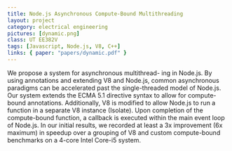 ```yaml
---
title: Node.js Asynchronous Compute-Bound Multithreading
layout: project
category: electrical engineering
pictures: [dynamic.png]
class: UT EE382V
tags: [Javascript, Node.js, V8, C++]
links: { paper: "papers/dynamic.pdf" }
---
```

We propose a system for asynchronous multithread- ing in Node.js. By using annotations and extending
V8 and Node.js, common asynchronous paradigms can be accelerated past the single-threaded model of
Node.js. Our system extends the ECMA 5.1 directive syntax to allow for compute-bound annotations.
Additionally, V8 is modified to allow Node.js to run a function in a separate V8 instance (Isolate).
Upon completion of the compute-bound function, a callback is executed within the main event loop of
Node.js. In our initial results, we recorded at least a 3x improvement (6x maximum) in speedup over
a grouping of V8 and custom compute-bound benchmarks on a 4-core Intel Core-i5 system.
